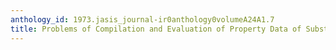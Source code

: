 ```yaml
---
anthology_id: 1973.jasis_journal-ir0anthology0volumeA24A1.7
title: Problems of Compilation and Evaluation of Property Data of Substances and Materials
---
```

